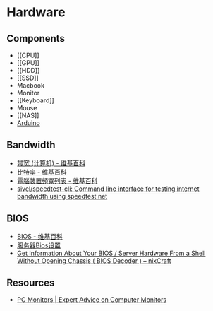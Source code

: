 # Hardware

## Components

- [[CPU]]
- [[GPU]]
- [[HDD]]
- [[SSD]]
- Macbook
- Monitor
- [[Keyboard]]
- Mouse
- [[NAS]]
- [Arduino](https://www.arduino.cc/)

## Bandwidth

- [带宽 (计算机) - 维基百科](https://zh.wikipedia.org/wiki/%E5%B8%A6%E5%AE%BD_(%E8%AE%A1%E7%AE%97%E6%9C%BA))
- [比特率 - 维基百科](https://zh.wikipedia.org/wiki/%E6%AF%94%E7%89%B9%E7%8E%87)
- [電腦裝置頻寬列表 - 维基百科](https://zh.wikipedia.org/wiki/電腦裝置頻寬列表)
- [sivel/speedtest-cli: Command line interface for testing internet bandwidth using speedtest.net](https://github.com/sivel/speedtest-cli)

## BIOS

- [BIOS - 维基百科](https://zh.wikipedia.org/wiki/BIOS)
- [服务器Bios设置](http://www.chenshake.com/server-bios-settings/)
- [Get Information About Your BIOS / Server Hardware From a Shell Without Opening Chassis ( BIOS Decoder ) – nixCraft](https://www.cyberciti.biz/tips/querying-dumping-bios-from-linux-command-prompt.html)

## Resources

- [PC Monitors | Expert Advice on Computer Monitors](https://pcmonitors.info/)

